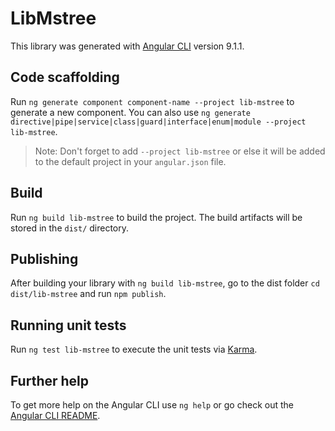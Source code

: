 # LibMstree

This library was generated with [Angular CLI](https://github.com/angular/angular-cli) version 9.1.1.

## Code scaffolding

Run `ng generate component component-name --project lib-mstree` to generate a new component. You can also use `ng generate directive|pipe|service|class|guard|interface|enum|module --project lib-mstree`.
> Note: Don't forget to add `--project lib-mstree` or else it will be added to the default project in your `angular.json` file. 

## Build

Run `ng build lib-mstree` to build the project. The build artifacts will be stored in the `dist/` directory.

## Publishing

After building your library with `ng build lib-mstree`, go to the dist folder `cd dist/lib-mstree` and run `npm publish`.

## Running unit tests

Run `ng test lib-mstree` to execute the unit tests via [Karma](https://karma-runner.github.io).

## Further help

To get more help on the Angular CLI use `ng help` or go check out the [Angular CLI README](https://github.com/angular/angular-cli/blob/master/README.md).
